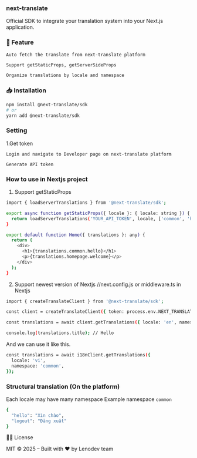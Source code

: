 ### next-translate

Official SDK to integrate your translation system into your Next.js application.


### 🚀 Feature

    Auto fetch the translate from next-translate platform

    Support getStaticProps, getServerSideProps

    Organize translations by locale and namespace 

### 📥 Installation

```bash 
npm install @next-translate/sdk
# or
yarn add @next-translate/sdk
```

### Setting

1.Get token

    Login and navigate to Developer page on next-translate platform

    Generate API token


### How to use in Nextjs project
1. Support getStaticProps

```bash 
import { loadServerTranslations } from '@next-translate/sdk';

export async function getStaticProps({ locale }: { locale: string }) {
  return loadServerTranslations('YOUR_API_TOKEN', locale, ['common', 'homepage']);
}

export default function Home({ translations }: any) {
  return (
    <div>
      <h1>{translations.common.hello}</h1>
      <p>{translations.homepage.welcome}</p>
    </div>
  );
}
```

2. Support newest version of Nextjs
//next.config.js or middleware.ts in Nextjs


```bash 
import { createTranslateClient } from '@next-translate/sdk';

const client = createTranslateClient({ token: process.env.NEXT_TRANSLATE_TOKEN });

const translations = await client.getTranslations({ locale: 'en', namespace: 'common' });

console.log(translations.title); // Hello
```

And we can use it like this.

```bash
const translations = await i18nClient.getTranslations({
  locale: 'vi',
  namespace: 'common',
});

```
### Structural translation (On the platform)

Each locale may have many namespace
Example namespace `common`

```bash
{
  "hello": "Xin chào",
  "logout": "Đăng xuất"
}
```

👨‍💻 License

MIT © 2025 – Built with ❤️ by Lenodev team